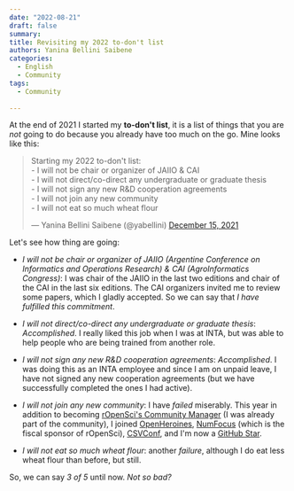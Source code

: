 ```yaml
---
date: "2022-08-21"
draft: false
summary: 
title: Revisiting my 2022 to-don't list
authors: Yanina Bellini Saibene
categories:
  - English
  - Community
tags: 
  - Community
  
---
```


At the end of 2021 I started my **to-don't list**, it is a list of things that you are _not_ going to do because you already have too much on the go.  Mine looks like this:


<blockquote class="twitter-tweet"><p lang="en" dir="ltr">Starting my 2022 to-don&#39;t list:<br>- I will not be chair or organizer of JAIIO &amp; CAI<br>- I will not direct/co-direct any undergraduate or graduate thesis<br>- I will not sign any new R&amp;D cooperation agreements<br>- I will not join any new community<br>- I will not eat so much wheat flour</p>&mdash; Yanina Bellini Saibene (@yabellini) <a href="https://twitter.com/yabellini/status/1471099682948530185?ref_src=twsrc%5Etfw">December 15, 2021</a></blockquote> <script async src="https://platform.twitter.com/widgets.js" charset="utf-8"></script> 

Let's see how thing are going: 

- *I will not be chair or organizer of JAIIO (Argentine Conference on Informatics and Operations Research) & CAI (AgroInformatics Congress)*: I was chair of the JAIIO in the last two editions and chair of the CAI in the last six editions. The CAI organizers invited me to review some papers, which I gladly accepted. So we can say that *I have fulfilled this commitment*.

- *I will not direct/co-direct any undergraduate or graduate thesis*: _Accomplished_. I really liked this job when I was at INTA, but was able to help people who are being trained from another role.  

- *I will not sign any new R&D cooperation agreements*: _Accomplished_. I was doing this as an INTA employee and since I am on unpaid leave, I have not signed any new cooperation agreements (but we have successfully completed the ones I had active).

- *I will not join any new community*: I have _failed_ miserably.  This year in addition to becoming [rOpenSci's Community Manager](https://ropensci.org/blog/2022/06/21/introducing-yanina/) (I was already part of the community), I joined [OpenHeroines](https://openheroines.org/), [NumFocus](https://numfocus.org/) (which is the fiscal sponsor of rOpenSci), [CSVConf](https://csvconf.com/), and I'm now a [GitHub Star](https://stars.github.com/profiles/?country=Argentina). 

- *I will not eat so much wheat flour*: another _failure_, although I do eat less wheat flour than before, but still.

So, we can say _3 of 5_ until now. _Not so bad?_

